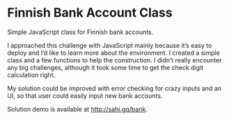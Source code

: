 # Finnish Bank Account Class
Simple JavaScript class for Finnish bank accounts.

I approached this challenge with JavaScript mainly because it’s easy to deploy and I’d like to learn more about the environment. I created a simple class and a few functions to help the construction. I didn’t really encounter any big challenges, although it took some time to get the check digit calculation right.
 
My solution could be improved with error checking for crazy inputs and an UI, so that user could easily input new bank accounts.
 
Solution demo is available at http://sahi.gq/bank.
